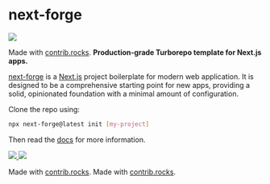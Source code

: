 # next-forge
<a href="https://github.com/akaday/next-forge/graphs/contributors">
  <img src="https://contrib.rocks/image?repo=akaday/next-forge" />
</a>

Made with [contrib.rocks](https://contrib.rocks).
**Production-grade Turborepo template for Next.js apps.**

[next-forge](https://github.com/haydenbleasel/next-forge) is a [Next.js](https://nextjs.org/) project boilerplate for modern web application. It is designed to be a comprehensive starting point for new apps, providing a solid, opinionated foundation with a minimal amount of configuration.

Clone the repo using:

```sh
npx next-forge@latest init [my-project]
```

Then read the [docs](https://docs.next-forge.com) for more information.

<a href="https://github.com/haydenbleasel/next-forge/graphs/contributors">
  <img src="https://contrib.rocks/image?repo=haydenbleasel/next-forge" />
</a>
<a href="https://github.com/akaday/next-forge/graphs/contributors">
  <img src="https://contrib.rocks/image?repo=akaday/next-forge" />
</a>

Made with [contrib.rocks](https://contrib.rocks).
Made with [contrib.rocks](https://contrib.rocks).
